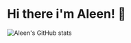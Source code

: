 # Hi there i'm Aleen! 👋
![Aleen's GitHub stats](https://github-readme-stats.vercel.app/api?username=xettrialeen&show_icons=true&theme=radical)
